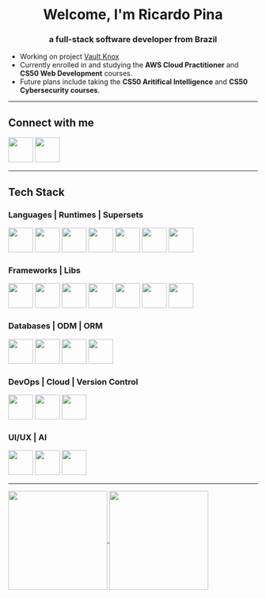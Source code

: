 <h1 align="center">Welcome, I'm Ricardo Pina</h1>
<h3 align="center">a full-stack software developer from Brazil</h3>

- Working on project [Vault Knox](https://github.com/ricardodcpina/vault-knox)
- Currently enrolled in and studying the **AWS Cloud Practitioner** and **CS50 Web Development** courses.
- Future plans include taking the **CS50 Aritifical Intelligence** and **CS50 Cybersecurity courses**.

---

<h2 align="left">Connect with me</h2>

<a href="https://www.linkedin.com/in/ricardodcpina/"><img src="https://img.icons8.com/?size=100&id=xuvGCOXi8Wyg&format=png&color=000000" width="50"></a>
<a href="mailto:ricardodcpina@gmail.com"><img src="https://img.icons8.com/?size=100&id=P7UIlhbpWzZm&format=png&color=000000" width="50"></a>

---

<h2 align="left">Tech Stack</h2>

<h3 align="left">Languages | Runtimes | Supersets</h3>

<a href="#"><img src="https://img.icons8.com/?size=100&id=20909&format=png&color=000000" width="50"></a>
<a href="#"><img src="https://img.icons8.com/?size=100&id=21278&format=png&color=000000" width="50"></a>
<a href="#"><img src="https://img.icons8.com/?size=100&id=108784&format=png&color=000000" width="50"></a>
<a href="#"><img src="https://img.icons8.com/?size=100&id=nCj4PvnCO0tZ&format=png&color=000000" width="50"></a>
<a href="#"><img src="https://img.icons8.com/?size=100&id=hsPbhkOH4FMe&format=png&color=000000" width="50"></a>
<a href="#"><img src="https://img.icons8.com/?size=100&id=13441&format=png&color=000000" width="50"></a>
<a href="#"><img src="https://img.icons8.com/?size=100&id=UFF3hmipmJ2V&format=png&color=000000" width="50"></a>

<h3 align="left">Frameworks | Libs</h3>

<a href="#"><img src="https://github.com/user-attachments/assets/13ddafdf-8a2c-4d9d-9d96-3c9e1143b66e" width="50"></a>
<a href="#"><img src="https://img.icons8.com/?size=100&id=hCWb1IvpcBZ0&format=png&color=000000" width="50"></a>
<a href="#"><img src="https://img.icons8.com/?size=100&id=kg46nzoJrmTR&format=png&color=ffffff" width="50"></a>
<a href="#"><img src="https://img.icons8.com/?size=100&id=123603&format=png&color=000000" width="50"></a>
<a href="#"><img src="https://img.icons8.com/?size=100&id=g9mmSxx3SwAI&format=png&color=000000" width="50"></a>
<a href="#"><img src="https://img.icons8.com/?size=100&id=CIAZz2CYc6Kc&format=png&color=000000" width="50"></a>
<a href="#"><img src="https://img.icons8.com/?size=100&id=bp24DwGXJDyT&format=png&color=000000" width="50"></a>

<h3 align="left">Databases | ODM | ORM</h3>

<a href="#"><img src="https://github.com/user-attachments/assets/5559da02-02ae-46de-a11e-eb0114a36bee" width="50"></a>
<a href="#"><img src="https://github.com/user-attachments/assets/152b3b7a-8582-413c-97d7-c6a2fe0709fc" width="50"></a>
<a href="#"><img src="https://img.icons8.com/?size=100&id=YKKmRFS8Utmm&format=png&color=000000" width="50"></a>
<a href="#"><img src="https://github.com/user-attachments/assets/fbcf116e-386e-4c75-ac63-c97b25dd87e8" width="50"/></a>

<h3 align="left">DevOps | Cloud | Version Control</h3>

<a href="#"><img src="https://github.com/user-attachments/assets/8c54b878-dd68-4b70-92ae-f48103ec7246" width="50"></a>
<a href="#"><img src="https://github.com/user-attachments/assets/d6cd5309-4bf6-40ba-b6f8-2ce3b42b304a" width="50"></a>
<a href="#"><img src="https://github.com/user-attachments/assets/a21e9204-9c69-439d-b58b-247ea489e2a7" width="50"></a>

<h3 align="left">UI/UX | AI</h3>

<a href="#"><img src="https://github.com/user-attachments/assets/99931125-ddff-4c66-a0b3-3ff09ee7c9c5" width="50"></a>
<a href="#"><img src="https://img.icons8.com/?size=100&id=ka3InxFU3QZa&format=png&color=000000" width="50"></a>
<a href="#"><img src="https://img.icons8.com/?size=100&id=H5H0mqCCr5AV&format=png&color=000000" width="50"></a>

---

<a href="https://github.com/anuraghazra/github-readme-stats">
  <img height=200 align="center" src="https://github-readme-stats.vercel.app/api?username=ricardodcpina&theme=tokyonight" />
</a>
<a href="https://github.com/anuraghazra/convoychat">
  <img height=200 align="center" src="https://github-readme-stats.vercel.app/api/top-langs?username=ricardodcpina&layout=compact&langs_count=8&card_width=320&theme=tokyonight" />
</a>





